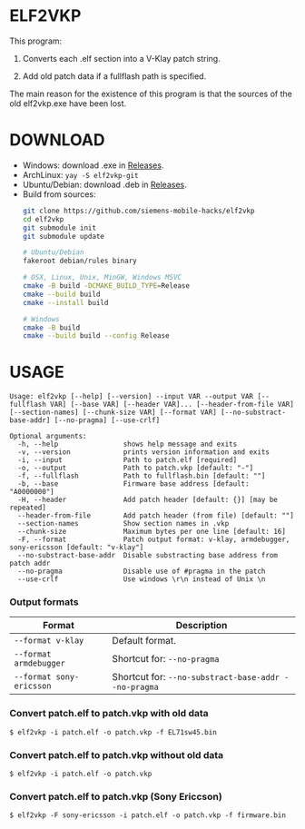 # ELF2VKP

This program:

1. Converts each .elf section into a V-Klay patch string.

2. Add old patch data if a fullflash path is specified.

The main reason for the existence of this program is that the sources of the old elf2vkp.exe have been lost.

# DOWNLOAD
- Windows: download .exe in [Releases](https://github.com/siemens-mobile-hacks/elf2vkp/releases).
- ArchLinux: `yay -S elf2vkp-git`
- Ubuntu/Debian: download .deb in [Releases](https://github.com/siemens-mobile-hacks/elf2vkp/releases).
- Build from sources:
	```bash
 	git clone https://github.com/siemens-mobile-hacks/elf2vkp
 	cd elf2vkp
	git submodule init
 	git submodule update

 	# Ubuntu/Debian
	fakeroot debian/rules binary

	# OSX, Linux, Unix, MinGW, Windows MSVC
	cmake -B build -DCMAKE_BUILD_TYPE=Release
	cmake --build build
	cmake --install build

	# Windows
	cmake -B build
	cmake --build build --config Release
	```

# USAGE

```
Usage: elf2vkp [--help] [--version] --input VAR --output VAR [--fullflash VAR] [--base VAR] [--header VAR]... [--header-from-file VAR] [--section-names] [--chunk-size VAR] [--format VAR] [--no-substract-base-addr] [--no-pragma] [--use-crlf]

Optional arguments:
  -h, --help                shows help message and exits
  -v, --version             prints version information and exits
  -i, --input               Path to patch.elf [required]
  -o, --output              Path to patch.vkp [default: "-"]
  -f, --fullflash           Path to fullflash.bin [default: ""]
  -b, --base                Firmware base address [default: "A0000000"]
  -H, --header              Add patch header [default: {}] [may be repeated]
  --header-from-file        Add patch header (from file) [default: ""]
  --section-names           Show section names in .vkp
  --chunk-size              Maximum bytes per one line [default: 16]
  -F, --format              Patch output format: v-klay, armdebugger, sony-ericsson [default: "v-klay"]
  --no-substract-base-addr  Disable substracting base address from patch addr
  --no-pragma               Disable use of #pragma in the patch
  --use-crlf                Use windows \r\n instead of Unix \n
```

### Output formats

| Format                   | Description                                          |
|--------------------------|------------------------------------------------------|
| `--format v-klay`        | Default format.                                      |
| `--format armdebugger`   | Shortcut for: `--no-pragma`                          |
| `--format sony-ericsson` | Shortcut for: `--no-substract-base-addr --no-pragma` |

### Convert patch.elf to patch.vkp with old data
```
$ elf2vkp -i patch.elf -o patch.vkp -f EL71sw45.bin
```

### Convert patch.elf to patch.vkp without old data
```
$ elf2vkp -i patch.elf -o patch.vkp
```

### Convert patch.elf to patch.vkp (Sony Ericcson)
```
$ elf2vkp -F sony-ericsson -i patch.elf -o patch.vkp -f firmware.bin
```
